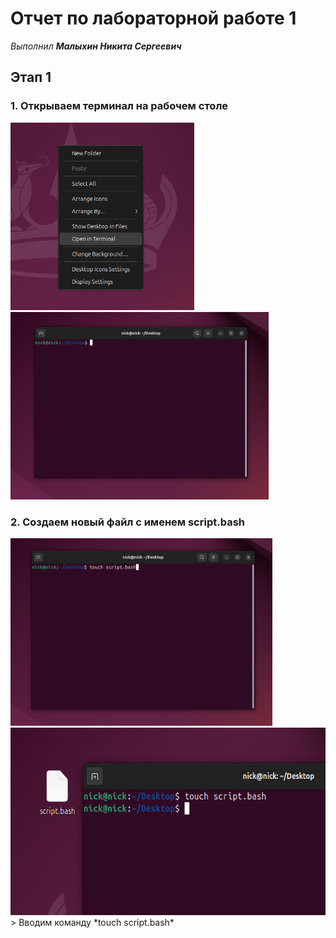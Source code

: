 # Отчет по лабораторной работе 1
*Выполнил __Малыхин Никита Сергеевич__* 

## Этап 1

### 1. Открываем терминал на рабочем столе
<div>
  <img src="images/open-terminal.png" height="300"/>
  <img src="images/opened-terminal.png" height="300"/>
</div>

### 2. Создаем новый файл с именем script.bash
<div>
  <img src="images/creating-file.png" height="300"/>
  <img src="images/created-file.png" height="300"/>
</div>
> Вводим команду *touch script.bash*
